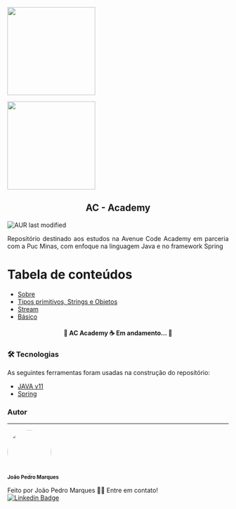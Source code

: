 <p float="left">
  <img src="https://assets.avenuecode.com/production-3c73ad58a1df43c9713c55e9baf045e9a5d7d7f5/images/avenue-code-logo-white-horizontal.svg" width="200px"/>
  <p float = "right"\>
  <img src="https://www.pucminas.br/Style%20Library/PROCESSOSELETIVO/img/brasao.png" width="200"/> 
  <h2 align="center"> AC - Academy</h2>
  <img align="center" alt="AUR last modified" src="https://img.shields.io/github/last-commit/joaopedro-marques/AC-academy">
  
</p>

<p id="Sobre" align="Justify">Repositório destinado aos estudos na Avenue Code Academy em parceria com a Puc Minas, com enfoque na linguagem Java e no framework Spring  </p>

Tabela de conteúdos
=================
<!--ts-->
   * [Sobre](#Sobre)
   * [Tipos primitivos, Strings e Objetos](https://github.com/joaopedro-marques/AC-Academy/tree/main/Primitives%2CObjects%20and%20Strings)
   * [Stream](https://github.com/joaopedro-marques/AC-Academy/tree/main/learining-streams)
   * [Básico](https://github.com/joaopedro-marques/AC-Academy/tree/main/learning-java)
   
<!--te-->

<h4 align="center"> 
🔨  AC Academy ☕ Em andamento... 🔨
</h4>

### 🛠 Tecnologias

As seguintes ferramentas foram usadas na construção do repositório:

- [JAVA v11](https://docs.oracle.com/en/java/javase/11/)
- [Spring](https://spring.io/)



### Autor
---

 <img style="border-radius: 50%;" src="https://avatars.githubusercontent.com/u/64924032?s=400&u=32a74f0cb09f0972475d6ab43c656aa5fec0b22b&v=4" width="100px;" alt=""/>
 <br />
 <sub><b>João Pedro Marques</b></sub></a>


Feito por João Pedro Marques 👋🏽 Entre em contato!
<br>
[![Linkedin Badge](https://img.shields.io/badge/-João-blue?style=flat-square&logo=Linkedin&logoColor=white&link=https://www.linkedin.com/in/joao-pedro-marques-mourao/)](https://www.linkedin.com/in/joao-pedro-marques-mourao/)
